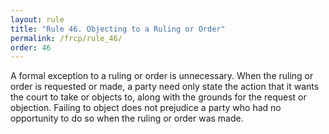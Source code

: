 ```yaml
---
layout: rule
title: "Rule 46. Objecting to a Ruling or Order"
permalink: /frcp/rule_46/
order: 46
---
```


A formal exception to a ruling or order is unnecessary. When the ruling or order is requested or made, a party need only state the action that it wants the court to take or objects to, along with the grounds for the request or objection. Failing to object does not prejudice a party who had no opportunity to do so when the ruling or order was made.
